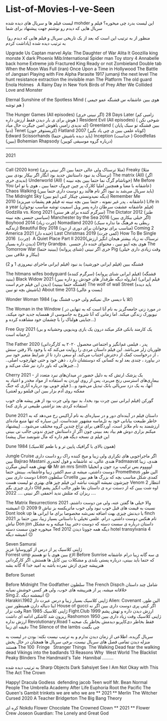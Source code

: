 # List-of-Movies-I-ve-Seen


لیست فیلم ها و سریال های دیده شده mohder 
این لیست بدرد چی میخوره؟ فیلم و سریال هایی که دیدم رو نوشتم جهت پیشنهاد برای شما 


 (منظور از به ترتیب این است که بعد از یک تاریخی سریال و فیلم هایی که دیدم رو یاداشت کردم) 
به ترتیب دیده شده


Upgrade 
Us 
Captan marvel 
Ayla: The Daughter of War
Alita
It
Goozilla king monste
X dark Phoenix 
Mib:International‎
Spider man
Toy story 4
Annabelle back home 
Extreme job
Fractured
King 
Ready or not 
Zombieland Double tab
When the Moon Was Full (iran) 
Once Upon a Time in Hollywood
The Battle of Jangsari
Playing with Fire
Alpha
Parasite
1917
jumanji the next level
The hunt
resistance
extraction
the invisible man
The Platform
The old guard 
Enola Holmes  
A Rainy Day in New York
Birds of Prey
After We Collided
Love and Monster 

Eternal Sunshine of the Spotless Mind ( هوی ببین عاشقانه س قشنگه عمو جیمی هم توشه )

The Hunger Games (All episodes) (اگر نبینی خری)
28 Days Later (زامبی کم هوش برای ی بار دیدن فقط ارزش داره )
Resident Evil (All episodes) ( شوخی نکن که ندیدی زامبی باهوش اصن جیگرت حال میاد)
Greenland ( ببین قشنگه تو سبک پایان دنیا)
Tenet  (کریستوفر جون)
Flatland 2007 (کوتاه علمی ببین ی چی یاد بگیر)
Edward Scissorhands (باید دیده باشیش حتما)
Inception (خداست )
Goodfellas (ببین)
Bohemian Rhapsody (درباره گروه موسیقی کویین)
****
2021
****
Call (2020 kore) (مثلا ترسناک ولی عالی حتما ببین اگر نبینی بزی)
Freaky (مثلا ترسناک بد نبود داستانش جدید بود انگار اگر بیکار بودی ببین)
The matrix (All) (اگر ندیدی خری)
Underworld (All) ( خوناشام گرگ نما حتما ببین بچه نبینه)
Me Before You (عاشقانه با معنا و همچنین املیا کلارک پر چین چروک حتما ببین ، هوی با تو ام)
Chaos Walking (باید سریال می‌شد  بد نبود اگر تام هالند رو دوست داری حتما ببین)
The Midnight Sky (دیگه نمیدونستی چیکار کنی اینو ببین)
Remember Me 2010 (عاشقانه ، پدر غیر نمونه ، حتما ببین بچه نبینه ته فیلم هم پشمات میریزه)
Life in a year (فیلم عاشقانه عشقت سرطان داره پسر ویل اسمیت توشه مناسب نوجوان) 
Godzilla vs. Kong 2021 (سرگرم کننده برای هر سنی)
The Dictator 2012 (طنز سیاسی جنسی بچه نبینه)
Manchester by the Sea 2016 (اگر خیلی بیکاری ببین)
Boyhood 2014 (چرت زیاد)
Nomadland 2020 (ربطی به فرهنگ ما نداره سبک زندگیه)
Beautiful Boy 2018 (مناسب برای نوجوانان برای دوری از دود)
Coming 2 America 2021 (خنده دار)
Last Christmas 2019 (کمی چرت)
How To Be Single 2016  (چرت)
 A Quiet Place Part II 2020(ترسناک نه زیاد بیشتر هیجان انگیز ارزش دیدن داره بسیار)
Dirty Grandpa.  هوی بچه اینو‌ نبین ، محتوای خنده دار جنسی 
The Tomorrow War‎ (ببینید حتما) 
(شنای پروانه) خری اگر نبینی 
Pig (وقت زیادی داری خیلی بیکار و علافی ببین)

(فیلم ایرانی ماجرای نیمروزی 1 و 2) قشنگه ببین
(فیلم ایرانی خورشید)  بد نبود

The hitmans wifes bodyguard (سرگرم کننده)
(فیلم ایرانی شنای پروانه) (قشنگه ببنید)
Black Widow 2021 (ماروله دیگه طرفدار های خودش رو داره ببین) 
(فیلم ایرانی دیدن این فیلم جرم است) (قشنگه حتما ببینید) 
The wolf of wall Street (باید دیده باشیش بچه تو نبین) 
About time 2013 (بست و عالی)

Wonder Woman 1984 (کلا با دیسی حال نمیکنم ولی خوب قشنگ بود) 

The Woman in the Window ( در مورد زنی جامعه‌گریز به نام آنا است که به تنهایی در نیویورک زندگی میکند. اما زمانی که آنا شروع به جاسوسی از همسایه جدید خود میکند، جنایتی هولناک را با چشمان خود مشاهده کرده و…) 

Free Guy 2021 (یک کارمند بانکی فکر میکند درون یک بازی ویدیویی وحشیانه و بی رحمانه است) 


The Father 2020 (پدر ، فیلمی غم‌انگیز و اجتماعی محصول ۲۰۲۰ به کارگردانی فلوریان زلر می‌باشد. این فیلم داستان مردی را روایت می‌کند که با وجود بالا رفتن سنش ، از درخواست کمک از دخترش اجتناب می‌کند. او سعی دارد تا از شرایط متغیر خود سر در بیاورد ، چندی بعد او به کسانی که دوستشان دارد ، ذهن خود و حتی چهارچوب اصلی.. 
چیزهایی که باور دارد نیز شک می‌کند و…)

Cherry 2021 - یک پزشک ارتش که به دلیل حضور در میدان‌های نبرد متعدد از بیماری‌های استرسی رنج می‌برد، پس از روی آوردن به استفاده از مواد مخدر و اعتیاد به آنها، به یک دزد سریالی بانک‌ تبدیل می‌شود و...( فیلم خوبی بود درباره آثاری که جنگ ممکنه روی آدم بزار ببین این فیلمو رو لعنتی) 


گورکن (فیلم ایرانی نبین چرت بود بخدا، بد نبود ولی چرت بود از هنر پیشه های خوب استفاده کردی بعد نزاشتی طبیعی تر بازی کنه) 

Dune 2021 داستان فیلم در آینده‌ای دور و در سیاره‌ای به نام آراکیس رخ می‌دهد که به خاطر طبیعت بیابانی خود به تل‌ماسه مشهور شده‌است. این سیاره که تنها منبع ماده‌ای ارزشمند به نام ملانژ است، آوردگاهی برای نزاع چندین گروه مختلف می‌شود... (پیشنهاد میکنم بزاری دوش هم بیاد بعد ببینی چون اگر از داستانش چیزی ندونی جالب نی ببینی این فیلم ی نسخه دیگه هم داره که مآل شونصد سال پیشه) 

Dune 1984  (همون بالای با گرافیک پایین تر و با طعم کلاسیک) 

Jungle Cruise
اگر ماجراجویی های تکراری ولی زیبا و میخ کننده راک رو داست داری ببین
Bajirao Mastani
هندی عالی، ته عاشقانه و فول لجندری
Padmaavat
هندی، زیبا تهش همه آتیش میگرن 😂
Mr an mrs Smith 
اووووم یس ترکیب برد جون و انجیلیا دوست داشتی، میشه ی سم اکشن زیبا وعاشقانه، ببینش حتما 
Prometheus
الین طور دوست داری ببین 
Léon
سلطون 
Cruella
کمدی شکل مناسب بچه که بزرگ ها هم ببین چیزشون نمیشه الویتت نباشه این فیلم چیز های بهتری تو لیست هست 
Venom 2 
انتظار داری چیزی بگم
Old 
اوه شت ببین که از دستت نره ی داستان بقا طور جالب انگیز پشم ریزان که مثلش ندید احمقی اگر نبینی
.... 
2022
....

The Matrix Resurrections 2021
والا خیلی ها گفتن عنه، ولی من دوست داشتم، نسبت به قیمت های قبل خوب نبود ولی خوب ماتریکسه بز نباش 
9 2009
😐 انمیشنه 
Dont look up
با دیدنش چیزی بهت اضافه نمی‌شه مخصوصا برای ما ایرانی ها 
finch 2021
تام هنکس دوست داشتی، درام، علمی تخیلی با داستانی بسیار زیبا، ببین حتما بز نباش
 Don jon 
داستان درباره ی سست دسته که دوست دختر پیدا میکنه و به مشکل میخوره چون سست دسته 
Ted 2012
دیگه همه جوونا دیدن 
hotel transylvania 4
انمیشه دیگه 😐

Seven Samurai     
ژاپنی کلاسیک پر از درس از کوروساوا عزیز       
                                                                                                                                                                                                                                                                Forrest ump 
الاغ ببین هوی با تو هستم 
Before Sunrise
ی سه گانه زیبا درام عاشقانه که حتما باید ببینی، درباره پستی بلندی و مشکلات بین کاپل ها هستش، اگر کارگردانی هنرپیشه چیزی ازش نمرده باشه به امید خدا 4 گانه بشه 

Before Sunset
 
Before Midnight                                                                                                                                                      The Godfather
سلطون
                                                                             The French Dispch
شامل چند داستان خلاقانه میشه، پر از هنرپیشه های خوب، ولی هر کسی خوشش نمیایه  
                                                                  Sing.2. 
انیمشنه دیگه 😐         
                                                                                                         Harakiri.1962 
ژاپنی کلاسیک بسیار زیبا و درس عبرت دار 
Alien: Covenant
الین طور، اینا دنباله دارن همینطور نبین 
House of gucci
اگر کیتی پری دوست داری ببین اگر نه وقت نزار
Ran 1985 
ژاپنی کلاسیک 
Fight.Club 1999
ارزش دیدن داره و تهش پشم ریزون شد کاشکی ادامه ای داشت 
Rashomon 1950
ژاپنی کلاسیک وقت زیاد داری ببین ارزش نداره 
Revolutionary.Road
فقط بخاطر دی‌کاپریو دیدمش بخاطر یک صحنه 1 دقیقه ای زیبا
The Silence of the lambs 
چی بگمت 



















سریال
گزیده، اطلاعی از زمان دیدن ندارم و به ترتیب نیست 
نکته: بودن در لیست به منزله دیدن تمامی فصل های سریال نیست، برخی سریال ها همچنان در حال پخش هستند
The 100
 Fringe 
 Stranger Things
 The Walking Dead
fear the walking dead
Vikings
into the badlands
13 Reasons Why
 West World
The Blacklist
Peaky Blinders 
The Handmaid's Tale 
Hannibal
.........

به ترتیب دیده شده 
Sharp Objects
Dark
Sahsiyet
See
I Am Not Okay with This
The Act
The Crown

Happy!
Dracula
Godless 
defending jacob
Teen wolf 
Mr. Bean
Normal People
The Umbrella Academy
After Life
Euphoria
Root
the Pacific
The Queen's Gambit
trinkets
we are who we are
**
2021
**
Merlin 
The Witcher 
Cursed 2020
A Teacher
Bridgerton
The Big Bang Theory






کره ای
Nokdu Flower
Chocolate
The Crowned Clown
**
2021
**
Flower Crew Joseon
Guardian: The Lonely and Great God
